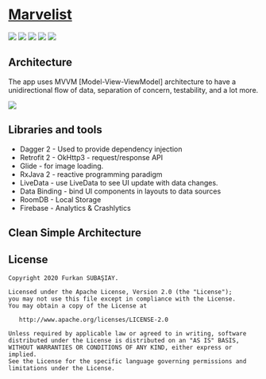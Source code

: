 
# [Marvelist](https://github.com/furkansubasiay/marvelist "Marvelist")

![](https://img.shields.io/badge/Kotlin-1.3.xxx-brightgreen.svg) ![](https://img.shields.io/badge/Dagger-2.xx-orange.svg) ![](https://img.shields.io/badge/Kotlin--Android--Extensions-plugin-red.svg) ![](https://img.shields.io/badge/Clean--Code-MVVM-brightgreen.svg) ![](https://img.shields.io/badge/API-21%2B-brightgreen.svg?style=flat)

## Architecture

The app uses MVVM [Model-View-ViewModel] architecture to have a unidirectional flow of data, separation of concern, testability, and a lot more.

![](https://developer.android.com/topic/libraries/architecture/images/final-architecture.png)

## Libraries and tools

   - Dagger 2 - Used to provide dependency injection
   - Retrofit 2 - OkHttp3 - request/response API
   - Glide - for image loading.
   - RxJava 2 - reactive programming paradigm
   - LiveData - use LiveData to see UI update with data changes.
   - Data Binding - bind UI components in layouts to data sources
   - RoomDB - Local Storage
   - Firebase - Analytics & Crashlytics
   
## Clean Simple Architecture



## License

    Copyright 2020 Furkan SUBAŞIAY.
    
    Licensed under the Apache License, Version 2.0 (the "License");
    you may not use this file except in compliance with the License.
    You may obtain a copy of the License at
    
       http://www.apache.org/licenses/LICENSE-2.0
    
    Unless required by applicable law or agreed to in writing, software
    distributed under the License is distributed on an "AS IS" BASIS,
    WITHOUT WARRANTIES OR CONDITIONS OF ANY KIND, either express or implied.
    See the License for the specific language governing permissions and
    limitations under the License.
